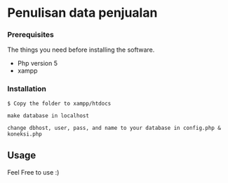 # Penulisan data penjualan

### Prerequisites

The things you need before installing the software.

* Php version 5
* xampp

### Installation

```
$ Copy the folder to xampp/htdocs
```
```
make database in localhost
```
```
change dbhost, user, pass, and name to your database in config.php & koneksi.php
```

## Usage

Feel Free to use :)
